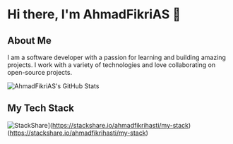 # Hi there, I'm AhmadFikriAS 👋

## About Me
I am a software developer with a passion for learning and building amazing projects. I work with a variety of technologies and love collaborating on open-source projects.

![AhmadFikriAS's GitHub Stats](https://github-readme-stats.vercel.app/api?username=AhmadFikriAS&count_private=true&show_icons=true&theme=radical&include_all_commits=true)

## My Tech Stack
![StackShare](http://img.shields.io/badge/tech-stack-0690fa.svg?style=flat)](https://stackshare.io/ahmadfikrihasti/my-stack)(https://stackshare.io/ahmadfikrihasti/my-stack)
